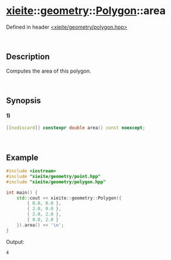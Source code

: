 # [xieite](../../../../../xieite.md)\:\:[geometry](../../../../../geometry.md)\:\:[Polygon](../../../polygon.md)\:\:area
Defined in header [<xieite/geometry/polygon.hpp>](../../../../../../include/xieite/geometry/polygon.hpp)

&nbsp;

## Description
Computes the area of this polygon.

&nbsp;

## Synopsis
#### 1)
```cpp
[[nodiscard]] constexpr double area() const noexcept;
```

&nbsp;

## Example
```cpp
#include <iostream>
#include "xieite/geometry/point.hpp"
#include "xieite/geometry/polygon.hpp"

int main() {
    std::cout << xieite::geometry::Polygon({
        { 0.0, 0.0 },
        { 2.0, 0.0 },
        { 2.0, 2.0 },
        { 0.0, 2.0 }
    }).area() << '\n';
}
```
Output:
```
4
```
